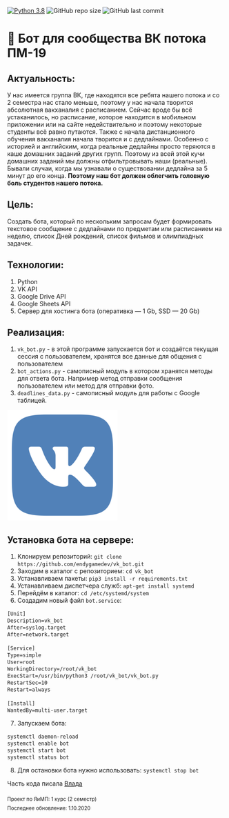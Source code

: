 [![Python 3.8](https://img.shields.io/badge/python-3.8-green.svg)](https://www.python.org/downloads/release/python-380/)
![GitHub repo size](https://img.shields.io/github/repo-size/endygamedev/vk_bot)
![GitHub last commit](https://img.shields.io/github/last-commit/endygamedev/vk_bot)

# 🤖 Бот для сообщества ВК потока ПМ-19

## Актуальность:
У нас имеется группа ВК, где находятся все ребята нашего потока и со 2 семестра нас стало меньше, поэтому у нас начала творится абсолютная вакханалия с расписанием. Сейчас вроде бы всё устаканилось, но расписание, которое находится в мобильном приложении или на сайте недействительно и поэтому некоторые студенты всё равно путаются. Также с начала дистанционного обучения вакханалия начала творится и с дедлайнами. Особенно с историей и английским, когда реальные дедлайны просто теряются в каше домашних заданий других групп.
Поэтому из всей этой кучи домашних заданий мы должны отфильтровывать наши (реальные). Бывали случаи, когда мы узнавали о существовании дедлайна за 5 минут до его конца.
**Поэтому наш бот должен облегчить головную боль студентов нашего потока.**

## Цель:
Cоздать бота, который по нескольким запросам будет формировать текстовое сообщение с дедлайнами по предметам или расписанием на неделю, список Дней рождений, список фильмов и олимпиадных задачек.

## Технологии:
1. Python
1. VK API
1. Google Drive API
1. Google Sheets API
1. Сервер для хостинга бота (оперативка — 1 Gb, SSD — 20 Gb)

## Реализация:
1. `vk_bot.py` - в этой программе запускается бот и создаётся текущая сессия с пользователем, хранятся все данные для общения с пользователем
1. `bot_actions.py` - самописный модуль в котором хранятся методы для ответа бота. Например метод отправки сообщения пользователем или метод для отправки фото.
1. `deadlines_data.py` - самописный модуль для работы с Google таблицей. <br/>


![GitHub Logo](data/vk_logo.png)

## Установка бота на сервере:
1. Клонируем репозиторий: `git clone https://github.com/endygamedev/vk_bot.git`
1. Заходим в каталог с репозиторием: `cd vk_bot`
1. Устанавливаем пакеты: `pip3 install -r requirements.txt`
1. Устанавливаем диспетчера служб: `apt-get install systemd`
1. Перейдём в каталог: `cd /etc/systemd/system`
1. Создадим новый файл `bot.service`:
```
[Unit]
Description=vk_bot
After=syslog.target
After=network.target

[Service]
Type=simple
User=root
WorkingDirectory=/root/vk_bot
ExecStart=/usr/bin/python3 /root/vk_bot/vk_bot.py
RestartSec=10
Restart=always
 
[Install]
WantedBy=multi-user.target
```
7. Запускаем бота:
```
systemctl daemon-reload
systemctl enable bot
systemctl start bot
systemctl status bot
```
8. Для остановки бота нужно использовать: `systemctl stop bot`

Часть кода писала [Влада](https://github.com/VlPukhkalo)

<sub> Проект по ЯиМП: 1 курс (2 семестр) </sub>
<br>
<sub> Последнее обновление: 1.10.2020 </sub>
